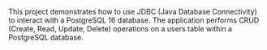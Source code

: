 This project demonstrates how to use JDBC (Java Database Connectivity) to interact with a PostgreSQL 16 database. The application performs CRUD (Create, Read, Update, Delete) operations on a users table within a PostgreSQL database.
